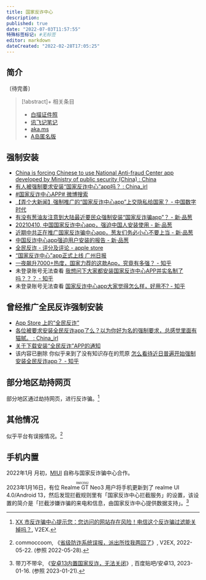 ```yaml
---
title: 国家反诈中心
description:
published: true
date: "2022-07-03T11:57:55"
特殊标签标记: #无标签
editor: markdown
dateCreated: "2022-02-28T17:05:25"
---
```


## 简介

〔待完善〕

> [!abstract]+ 相关条目
>
> +   [白描证件照](/software/白描证件照.md)
> +   [讯飞记笔记](/software/讯飞记笔记.md)
> +   [aka.ms](/company/Microsoft/aka.ms.md)
> +   [A岛匿名版](/website/A岛匿名版.md)

## 强制安装

+ [China is forcing Chinese to use National Anti-fraud Center app developed by Ministry of public security (China) : China](https://archive.is/anFep "https://web.archive.org/web/20210410004840/https://old.reddit.com/r/China/comments/mnulkd/china_is_forcing_chinese_to_use_national/")
+ [有人被强制要求安装“国家反诈中心”app吗？ : China_irl](https://web.archive.org/web/20210411024255/https://old.reddit.com/r/China_irl/comments/mo5the/有人被强制要求安装国家反诈中心app吗/)
+ [\#国家反诈中心APP# 微博搜索](https://archive.is/h4FkL "https://s.weibo.com/weibo?q=%23国家反诈中心APP%23")
+ [【弄个大新闻】强制推广的“国家反诈中心app”上交隐私给国家？ - 中国数字时代](https://web.archive.org/web/20210410181911/https://chinadigitaltimes.net/chinese/664606.html)
+ [有没有葱油友注意到大陆最近要民众强制安装“国家反诈骗app”？ - 新·品葱](https://web.archive.org/web/20210410181918/https://pincong.rocks/question/37841)
+ [20210410, 中国国家反诈中心app，强迫中国人安装使用 - 新·品葱](https://archive.is/ql4Wg "https://pincong.rocks/video/id-4204__sort_key-agree_count__sort-DESC")
+ [近期中共正在推广国家反诈骗中心app，葱友们务必小心不要上当 - 新·品葱](https://archive.is/DaJ8W "https://pincong.rocks/article/30943")
+ [中国反诈中心app强迫用户安装的报告 - 新·品葱](https://archive.is/Edo9D "https://pincong.rocks/article/31217")
+ [全民反诈 - 评分及评论 - apple store](https://archive.is/n8g7f "https://apps.apple.com/cn/app/全民反诈/id1505723984#see-all/reviews")
+ [“国家反诈中心”app正式上线 广州日报](https://archive.is/5uQIo "https://www.sohu.com/a/455835410_120152148")
+ [一夜飙升7000+热度，国家力荐的这款App，究竟有多强？ - 知乎](https://archive.is/r2i6C "https://zhuanlan.zhihu.com/p/361783669")
+ 未登录账号无法查看 [我想问下大家都安装国家反诈中心APP并实名制了吗？？？ - 知乎](https://www.zhihu.com/question/450623651)
+ 未登录账号无法查看 [国家反诈中心app大家觉得怎么样，好用不? - 知乎](https://www.zhihu.com/question/450614375)

## 曾经推广全民反诈强制安装

+ [App Store 上的“全民反诈”](https://archive.is/Gafno "https://apps.apple.com/cn/app/全民反诈/id1505723984")
+ [各位被要求安装全民反诈app了么？以为你好为名的强制要求，总感觉里面有猫腻。 : China_irl](https://archive.is/MPEQr "https://old.reddit.com/r/China_irl/comments/iq1sgr/各位被要求安装全民反诈app了么以为你好为名的强制要求总感觉里面有猫腻/")
+ [关于下载安装“全民反诈”APP的通知](https://archive.is/jETZ7 "https://www.njupt.edu.cn/2021/0329/c72a187685/pagem.psp")
+ 该内容已删除 你似乎来到了没有知识存在的荒原 [怎么看待近日普遍开始强制安装全民反诈app？ - 知乎](https://www.zhihu.com/question/420733279)

## 部分地区劫持网页

部分地区通过劫持网页，进行反诈骗。[^734841]

[^734841]: [XX 市反诈骗中心提示您：您访问的网站存在风险！电信这个反诈骗过滤能关掉吗？](https://web.archive.org/web/20210607093241/https://www.v2ex.com/t/734841), V2EX.

## 其他情况

似乎平台有误报情况。[^854467]

[^854467]: commoccoom, 《[省级防诈系统误报，派出所找我两回了](https://web.archive.org/web/20220526065336/https://v2ex.com/t/854467)》, V2EX, 2022-05-22. (参照 2022-05-28).

## 手机内置

2022年1月 月初，[MIUI](/company/小米/MIUI.md#没有内置国家监控中心app) 自称与国家反诈骗中心合作。

2023年1月16日，有位 <ruby>Realme GT Neo3<rp>(</rp><rt>RMX3562</rt><rp>)</rp></ruby> 用户将手机更新到了 realme UI 4.0/Android 13，然后发现拦截规则里有「国家反诈中心拦截服务」的设置，该设置的简介是「拦截涉嫌诈骗的来电和信息，由国家反诈中心提供数据支持」。[^82498]

[^82498]: 带刀不带伞, 《[安卓13内置国家反诈，无法关闭](https://web.archive.org/web/20230119054251/https://tieba.baidu.com/p/8222782498?red_tag=2182957940)》, 百度贴吧/安卓13, 2023-01-16. (参照 2023-01-21).
